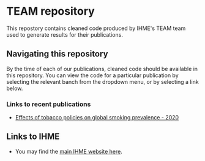# TEAM repository
This repostory contains cleaned code produced by IHME's TEAM team used to generate results for their publications.

## Navigating this repository
By the time of each of our publications, cleaned code should be available in this repository. You can view the code for a particular publication by selecting the relevant banch from the dropdown menu, or by selecting a link below.

### Links to recent publications

* [Effects of tobacco policies on global smoking prevalence - 2020](https://github.com/ihmeuw/team/tree/effects_tobacco_policies)


## Links to IHME 

* You may find the [main IHME website here](http://www.healthdata.org).
